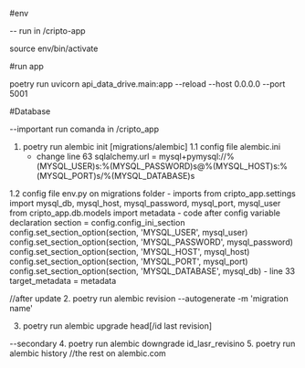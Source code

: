 #env

-- run in /cripto-app

source env/bin/activate


#run app

poetry run uvicorn api_data_drive.main:app --reload --host 0.0.0.0 --port 5001

#Database

--important run comanda in /cripto_app

1. poetry run alembic init [migrations/alembic]
1.1 config file alembic.ini
    - change line 63
        sqlalchemy.url = mysql+pymysql://%(MYSQL_USER)s:%(MYSQL_PASSWORD)s@%(MYSQL_HOST)s:%(MYSQL_PORT)s/%(MYSQL_DATABASE)s

1.2 config file env.py on migrations folder
    - imports 
        from cripto_app.settings import mysql_db, mysql_host, mysql_password, mysql_port, mysql_user
        from cripto_app.db.models import metadata
    - code after config variable declaration
        section = config.config_ini_section
        config.set_section_option(section, 'MYSQL_USER', mysql_user)
        config.set_section_option(section, 'MYSQL_PASSWORD', mysql_password)
        config.set_section_option(section, 'MYSQL_HOST', mysql_host)
        config.set_section_option(section, 'MYSQL_PORT', mysql_port)
        config.set_section_option(section, 'MYSQL_DATABASE', mysql_db)
    - line 33
        target_metadata = metadata

//after update
2. poetry run alembic revision --autogenerate -m 'migration name'

3. poetry run alembic upgrade head[/id last revision]

--secondary
4. poetry run alembic downgrade id_lasr_revisino
5. poetry run alembic history //the rest on alembic.com
